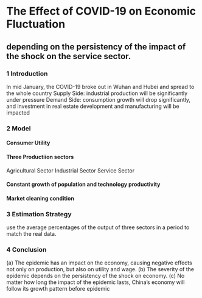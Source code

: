 # The Effect of COVID-19 on Economic Fluctuation 
## depending on the persistency of the impact of the shock on the service sector.


### 1 Introduction 
In mid January, the COVID-19 broke out in Wuhan and Hubei and spread to the whole country
Supply Side: industrial production will be significantly under pressure
Demand Side: consumption growth will drop significantly, and investment in real estate development and manufacturing will be impacted

### 2 Model
#### Consumer Utility
#### Three Productiion sectors
Agricultural Sector
Industrial Sector
Service Sector
#### Constant growth of population and technology productivity
#### Market cleaning condition

### 3 Estimation Strategy
 use the average percentages of the output of three sectors in a period to match the real data.

### 4 Conclusion
(a) The epidemic has an impact on the economy, causing negative effects not only on production, but also on utility and wage.
(b) The severity of the epidemic depends on the persistency of the shock on economy.
(c) No matter how long the impact of the epidemic lasts, China’s economy will follow its growth pattern before epidemic

